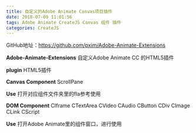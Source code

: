 ```yaml
---
title: 自定义的Adobe Animate Canvas项目插件
date: 2018-07-09 11:01:56
tags: Adobe Animate CreateJS Canvas 组件 插件
categories: CreateJS
---
```


<!--more-->

GitHub地址：https://github.com/pxim/Adobe-Animate-Extensions

**Adobe-Animate-Extensions**
自定义Adobe Animate CC 的HTML5插件

**plugin**
HTML5插件

**Canvas Component**
ScrollPane

**Use**
打开对应组件文件夹里的fla参考使用

**DOM Component**
CIframe
CTextArea
CVideo
CAudio
CButton
CDiv
CImage
CLink
CScript

**Use**
打开Adobe Animate里的组件窗口，进行使用
